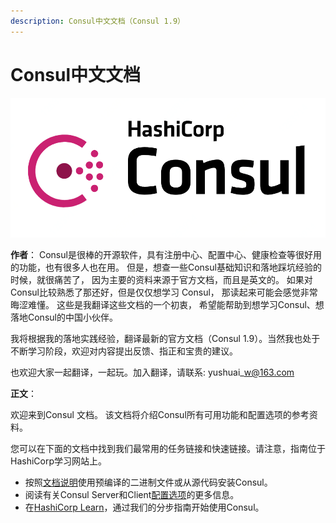 ```yaml
---
description: Consul中文文档（Consul 1.9）
---
```


# Consul中文文档

![](.gitbook/assets/consul-logo.png)

**作者**： Consul是很棒的开源软件，具有注册中心、配置中心、健康检查等很好用的功能，也有很多人也在用。 但是，想查一些Consul基础知识和落地踩坑经验的时候，就很痛苦了，  因为主要的资料来源于官方文档，而且是英文的。 如果对Consul比较熟悉了那还好，但是仅仅想学习 Consul， 那读起来可能会感觉非常晦涩难懂。 这些是我翻译这些文档的一个初衷， 希望能帮助到想学习Consul、想落地Consul的中国小伙伴。 

我将根据我的落地实践经验，翻译最新的官方文档（Consul 1.9）。当然我也处于不断学习阶段，欢迎对内容提出反馈、指正和宝贵的建议。  

也欢迎大家一起翻译，一起玩。加入翻译，请联系: yushuai\_w@163.com

**正文**：

欢迎来到Consul 文档。 该文档将介绍Consul所有可用功能和配置选项的参考资料。 

您可以在下面的文档中找到我们最常用的任务链接和快速链接。请注意，指南位于HashiCorp学习网站上。

* 按照[文档说明](https://www.consul.io/docs/install)使用预编译的二进制文件或从源代码安装Consul。
* 阅读有关Consul Server和Client[配置选项](https://www.consul.io/docs/agent/options)的更多信息。
*  在[HashiCorp Learn](https://learn.hashicorp.com/consul)，通过我们的分步指南开始使用Consul。



